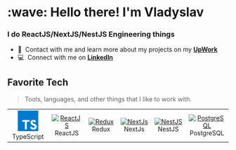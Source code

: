 <h1 align="left" id="readme-title">:wave: Hello there! I'm Vladyslav</h1>
<h3 align="left">I do ReactJS/NextJS/NestJS Engineering things</h3>

- :book: &nbsp;Contact with me and learn more about my projects on my **[UpWork]**
- :computer: &nbsp;Connect with me on **[LinkedIn]**

<h2 align="left">Favorite Tech</h2>

> Tools, languages, and other things that I like to work with.

<table>
  <tr>
    <td align="center" width="96">
      <a href="#">
        <img src="./img/typescript-original.svg" width="48" height="48" alt="TypeScript" />
      </a>
      <br>TypeScript
    </td>
        <td align="center" width="96">
      <a href="#">
        <img src="https://icons.veryicon.com/png/o/business/vscode-program-item-icon/react-3.png" width="48" height="48" alt="ReactJS" />
      </a>
      <br>ReactJS
    </td>
        <td align="center" width="96">
      <a href="#">
        <img src="https://cdn.worldvectorlogo.com/logos/redux.svg" width="48" height="48" alt="Redux" />
      </a>
      <br>Redux
    </td>
        <td align="center" width="96">
      <a href="#">
        <img src="https://static-00.iconduck.com/assets.00/next-js-icon-512x512-zuauazrk.png" width="48" height="48" alt="NextJs" />
      </a>
      <br>NextJs
    </td>
        <td align="center" width="96">
      <a href="#">
        <img src="https://static-00.iconduck.com/assets.00/nestjs-icon-512x510-9nvpcyc3.png" width="48" height="48" alt="NestJS" />
      </a>
      <br>NestJS
    </td>
        <td align="center" width="96">
      <a href="#">
        <img src="https://user-images.githubusercontent.com/24623425/36042969-f87531d4-0d8a-11e8-9dee-e87ab8c6a9e3.png" width="48" height="48" alt="PostgreSQL" />
      </a>
      <br>PostgreSQL
    </td>
  </tr>
</table>

<!-- links -->

[linkedin]: https://www.linkedin.com/in/vladyslav-i-9b22b5298 "Vladyslav Ievdokymov LinkedIn"
[upwork]: https://www.upwork.com/freelancers/~014c177f6b94316e1f "My Upwork"
